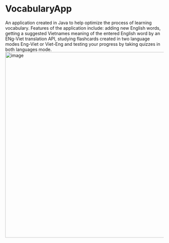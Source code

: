 # VocabularyApp
An application created in Java to help optimize the process of learning vocabulary. Features of the application include: adding new English words, getting a suggested Vietnames meaning of the entered English word by an ENg-Viet translation API, studying flashcards created in two language modes Eng-Viet or Viet-Eng and testing your progress by taking quizzes in both languages mode.
<img width="590" alt="image" src="https://user-images.githubusercontent.com/39193084/168049858-a7541d4d-0014-48ee-b7c8-39288c9ee844.png">
